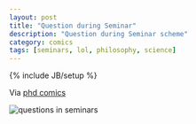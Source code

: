 ```yaml
---
layout: post
title: "Question during Seminar"
description: "Question during Seminar scheme"
category: comics
tags: [seminars, lol, philosophy, science]
---
```

{% include JB/setup %}

Via [phd comics](http://www.phdcomics.com)

![questions in seminars](https://dl.dropboxusercontent.com/u/5666518/ques.gif)